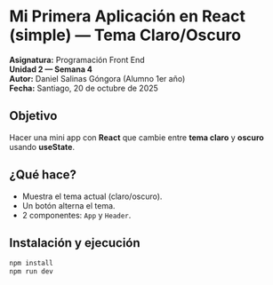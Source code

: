 # Mi Primera Aplicación en React (simple) — Tema Claro/Oscuro

**Asignatura:** Programación Front End  
**Unidad 2 — Semana 4**  
**Autor:** Daniel Salinas Góngora (Alumno 1er año)  
**Fecha:** Santiago, 20 de octubre de 2025

## Objetivo
Hacer una mini app con **React** que cambie entre **tema claro** y **oscuro** usando **useState**.

## ¿Qué hace?
- Muestra el tema actual (claro/oscuro).
- Un botón alterna el tema.
- 2 componentes: `App` y `Header`.

## Instalación y ejecución
```bash
npm install
npm run dev
